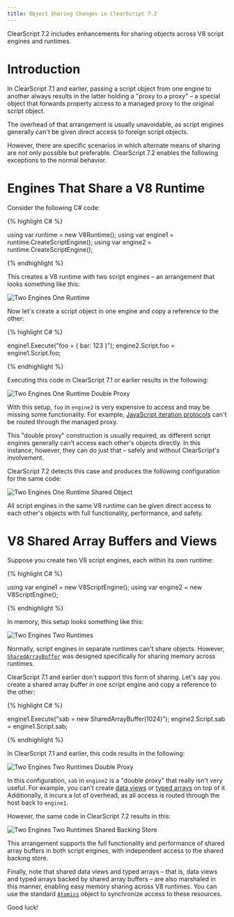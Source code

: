 ```yaml
---
title: Object Sharing Changes in ClearScript 7.2
---
```

ClearScript 7.2 includes enhancements for sharing objects across V8 script engines and runtimes.

# Introduction

In ClearScript 7.1 and earlier, passing a script object from one engine to another always results in the latter holding a "proxy to a proxy" – a special object that forwards property access to a managed proxy to the original script object.

The overhead of that arrangement is usually unavoidable, as script engines generally can't be given direct access to foreign script objects.

However, there are specific scenarios in which alternate means of sharing are not only possible but preferable. ClearScript 7.2 enables the following exceptions to the normal behavior.

# Engines That Share a V8 Runtime

Consider the following C# code:

{% highlight C# %}

using var runtime = new V8Runtime();
using var engine1 = runtime.CreateScriptEngine();
using var engine2 = runtime.CreateScriptEngine();

{% endhighlight %}

This creates a V8 runtime with two script engines – an arrangement that looks something like this:

![Two Engines One Runtime](/ClearScript/images/Two-Engines-One-Runtime.svg)

Now let's create a script object in one engine and copy a reference to the other:

{% highlight C# %}

engine1.Execute("foo = { bar: 123 }");
engine2.Script.foo = engine1.Script.foo;

{% endhighlight %}

Executing this code in ClearScript 7.1 or earlier results in the following:

![Two Engines One Runtime Double Proxy](/ClearScript/images/Two-Engines-One-Runtime-Double-Proxy.svg)

With this setup, `foo` in `engine2` is very expensive to access and may be missing some functionality. For example, [JavaScript iteration protocols](https://developer.mozilla.org/en-US/docs/Web/JavaScript/Reference/Iteration_protocols) can't be routed through the managed proxy.

This "double proxy" construction is usually required, as different script engines generally can't access each other's objects directly. In this instance, however, they can do just that – safely and without ClearScript's involvement.

ClearScript 7.2 detects this case and produces the following configuration for the same code:

![Two Engines One Runtime Shared Object](/ClearScript/images/Two-Engines-One-Runtime-Shared-Object.svg)

All script engines in the same V8 runtime can be given direct access to each other's objects with full functionality, performance, and safety.

# V8 Shared Array Buffers and Views

Suppose you create two V8 script engines, each within its own runtime:

{% highlight C# %}

using var engine1 = new V8ScriptEngine();
using var engine2 = new V8ScriptEngine();

{% endhighlight %}

In memory, this setup looks something like this:

![Two Engines Two Runtimes](/ClearScript/images/Two-Engines-Two-Runtimes.svg)

Normally, script engines in separate runtimes can't share objects. However, [`SharedArrayBuffer`](https://developer.mozilla.org/en-US/docs/Web/JavaScript/Reference/Global_Objects/SharedArrayBuffer) was designed specifically for sharing memory across runtimes.

ClearScript 7.1 and earlier don't support this form of sharing. Let's say you create a shared array buffer in one script engine and copy a reference to the other:

{% highlight C# %}

engine1.Execute("sab = new SharedArrayBuffer(1024)");
engine2.Script.sab = engine1.Script.sab;

{% endhighlight %}

In ClearScript 7.1 and earlier, this code results in the following:

![Two Engines Two Runtimes Double Proxy](/ClearScript/images/Two-Engines-Two-Runtimes-Double-Proxy.svg)

In this configuration, `sab` in `engine2` is a "double proxy" that really isn't very useful. For example, you can't create [data views](https://developer.mozilla.org/en-US/docs/Web/JavaScript/Reference/Global_Objects/DataView) or [typed arrays](https://developer.mozilla.org/en-US/docs/Web/JavaScript/Reference/Global_Objects/TypedArray) on top of it. Additionally, it incurs a lot of overhead, as all access is routed through the host back to `engine1`.

However, the same code in ClearScript 7.2 results in this:

![Two Engines Two Runtimes Shared Backing Store](/ClearScript/images/Two-Engines-Two-Runtimes-Shared-Backing-Store.svg)

This arrangement supports the full functionality and performance of shared array buffers in both script engines, with independent access to the shared backing store.

Finally, note that shared data views and typed arrays – that is, data views and typed arrays backed by shared array buffers – are also marshaled in this manner, enabling easy memory sharing across V8 runtimes. You can use the standard [`Atomics`](https://developer.mozilla.org/en-US/docs/Web/JavaScript/Reference/Global_Objects/Atomics) object to synchronize access to these resources.

Good luck!